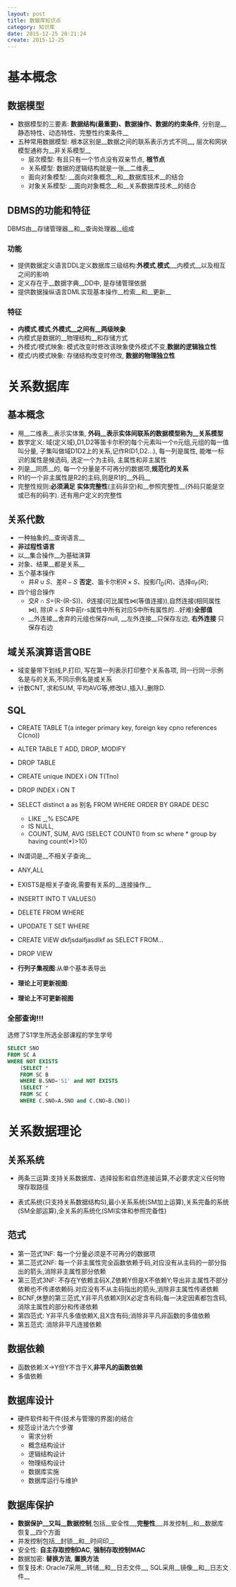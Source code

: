 ```yaml
---
layout: post
title: 数据库知识点
category: 知识库
date: 2015-12-25 20:21:24
create: 2015-12-25
---
```


<!-- more -->

# 基本概念

## 数据模型
* 数据模型的三要素: __数据结构(最重要)、数据操作、数据的约束条件__, 分别是__静态特性、动态特性、完整性约束条件__
* 五种常用数据模型: 根本区别是__数据之间的联系表示方式不同__, 层次和网状模型通称为__非关系模型__
    * 层次模型: 有且只有一个节点没有双亲节点, __根节点__
    * 关系模型: 数据的逻辑结构就是一张__二维表__
    * 面向对象模型: __面向对象概念__和__数据库技术__的结合
    * 对象关系模型: __面向对象概念__和__关系数据库技术__的结合

## DBMS的功能和特征
DBMS由__存储管理器__和__查询处理器__组成

### 功能
* 提供数据定义语言DDL定义数据库三级结构:__外模式__,__模式__,__内模式__以及相互之间的影响
* 定义存在于__数据字典__DD中, 是存储管理依据
* 提供数据操纵语言DML实现基本操作__检索__和__更新__

### 特征
* __内模式__,__模式__,__外模式__之间有__两级映象__
* 内模式是数据的__物理结构__和存储方式
* 外模式/模式映象: 模式改变时修改该映象使外模式不变,__数据的逻辑独立性__
* 模式/内模式映象: 存储结构改变时修改, __数据的物理独立性__

# 关系数据库

## 基本概念
* 用__二维表__表示实体集, __外码__表示实体间联系的数据模型称为__关系模型__
* 数学定义: 域(定义域),D1,D2等笛卡尔积的每个元素叫一个n元组,元组的每一值叫分量, 子集叫做域D1D2上的关系,记作R(D1,D2...), 每一列是属性, 能唯一标识的属性是候选码, 选定一个为主码, 主属性和非主属性
* 列是__同质__的, 每一个分量是不可再分的数据项,__规范化的关系__
* R1的一个非主属性是R2的主码,则是R1的__外码__
* 完整性规则:__必须满足__ __实体完整性__(主码非空)和__参照完整性__(外码只能是空或已有的码字). 还有用户定义的完整性

## 关系代数
* 一种抽象的__查询语言__
* __非过程性语言__
* 以__集合操作__为基础演算
* 对象、结果__都是关系__
* 五个基本操作
    * 并$R\cup S$、差$R-S$ **否定**、笛卡尔积$R\times S$、投影$\Pi_D(R)$、选择$\sigma_F(R)$;
* 四个组合操作
    * 交$R\cap S$=(R-(R-S))、$\theta$连接(可比属性$\bowtie$(等值连接)),自然连接(相同属性$\bowtie$), 除($R\div S$ R中前r-s属性中所有对应S中所有属性的...好难)**全部值**
    * __外连接__舍弃的元组也保存null, __左外连接__只保存左边, __右外连接__ 只保存右边

## 域关系演算语言QBE
* 域变量带下划线,P.打印, 写在第一列表示打印整个关系各项, 同一行同一示例名是与的关系,不同示例名是或关系
* 计数CNT, 求和SUM, 平均AVG等,修改U.,插入I.,删除D.

## SQL
* CREATE TABLE T(a integer primary key, foreign key cpno references C(cno))
* ALTER TABLE T ADD, DROP, MODIFY
* DROP TABLE
* CREATE unique INDEX i ON T(Tno)
* DROP INDEX i ON T
* SELECT distinct a as 别名 FROM WHERE ORDER BY GRADE DESC
    * LIKE _,% ESCAPE
    * IS NULL,
    * COUNT, SUM, AVG (SELECT COUNT() from sc where * group by having count(*)>10)

* IN谓词是__不相关子查询__
* ANY,ALL
* EXISTS是相关子查询,需要有关系的__连接操作__
* INSERTT INTO T VALUES()
* DELETE FROM WHERE
* UPODATE T SET WHERE
* CREATE VIEW dkfjsdalfjasdlkf as SELECT FROM...
* DROP VIEW

* __行列子集视图__:从单个基本表导出
* __理论上可更新视图__:
* __理论上不可更新视图__

### 全部查询!!!
选修了S1学生所选全部课程的学生学号

```sql
SELECT SNO
FROM SC A
WHERE NOT EXISTS
    (SELECT *
    FROM SC B
    WHERE B.SNO='S1' and NOT EXISTS
    (SELECT *
    FROM SC C
    WHERE C.SNO=A.SNO and C.CNO=B.CNO))
```

# 关系数据理论

## 关系系统

* 两条三运算:支持关系数据库、选择投影和自然连接运算,不必要求定义任何物理存取路径

* 表式系统(只支持关系数据结构S),最小关系系统(SM加上运算),关系完备的系统(SM全部运算),全关系的系统化(SMI实体和参照完备性)

## 范式
* 第一范式1NF: 每一个分量必须是不可再分的数据项
* 第二范式2NF: 每一个非主属性完全函数依赖于码,对应没有从主码的一部分指出的箭头,消除非主属性部分依赖
* 第三范式3NF: 不存在Y依赖主码X,Z依赖Y但是X不依赖Y;导出非主属性不部分依赖也不传递依赖码.对应没有不从主码指出的箭头,消除非主属性传递依赖
* BCNF,休整的第三范式,Y非平凡依赖X则X必定含有码;每一决定因素都包含码,消除主属性的部分和传递依赖
* 第四范式: Y非平凡多值依赖X,且X含有码;消除非平凡非函数的多值依赖
* 第五范式: 消除非平凡连接依赖

## 数据依赖
* 函数依赖:X->Y但Y不含于X,__非平凡的函数依赖__
* 多值依赖

## 数据库设计
* 硬件软件和干件(技术与管理的界面)的结合
* 规范设计法六个步骤
    * 需求分析
    * 概念结构设计
    * 逻辑结构设计
    * 物理结构设计
    * 数据库实施
    * 数据库运行与维护

## 数据库保护
* __数据保护__又叫__数据控制__,包括__安全性__,__完整性__,__并发控制__和__数据库恢复__四个方面
* 并发控制包括__封锁__和__时间印__
* 安全性: __自主存取控制DAC__, __强制存取控制MAC__
* 数据加密: __替换方法__, __置换方法__
* 恢复技术: Oracle7采用__转储__和__日志文件__, SQL采用__镜像__和__日志文件__
